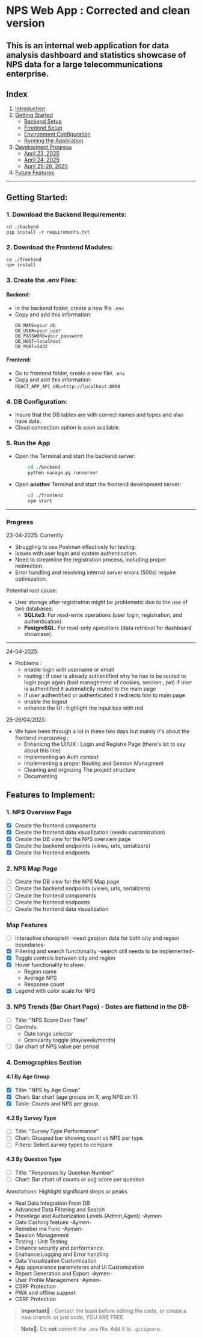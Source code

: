 ﻿# NPS Web App : Corrected and clean version
This is an internal web application for data analysis dashboard and statistics showcase of NPS data for a large telecommunications enterprise.
---
## Index
1. [Introduction](#nps-web-app--corrected-and-clean-version)
2. [Getting Started](#getting-started)
    - [Backend Setup](#1-download-the-backend-requirements)
    - [Frontend Setup](#2-download-the-frontend-modules)
    - [Environment Configuration](#3-create-the-env-files)
    - [Running the Application](#4-run-the-app)
3. [Development Progress](#progress)
    - [April 23, 2025](#23-04-2025)
    - [April 24, 2025](#24-04-2025)
    - [April 25-26, 2025](#25-26-042025)
4. [Future Features](#features-to-implement)
---
## Getting Started:
### 1. Download the Backend Requirements:
    cd ./backend
    pip install -r requirements.txt

### 2. Download the Frontend Modules:
   
    cd ./frontend
    npm install
    
### 3. Create the .env Files:
#### Backend:
- In the backend folder, create a new file `.env`
- Copy and add this information: 
    ```dotenv
    DB_NAME=your_db
    DB_USER=your_user
    DB_PASSWORD=your_password
    DB_HOST=localhost
    DB_PORT=5432
    ```
#### Frontend:
- Go to frontend folder, create a new file\ `.env`
- Copy and add this information:
    ```REACT_APP_API_URL=http://localhost:8000```
### 4. DB Configuration:
- Insure that the DB tables are with correct names and types and also have data.
- Cloud connection option is soon available.
### 5. Run the App
- Open the Terminal and start the backend server:
```bash
        cd ./backend
        python manage.py runserver
```
- Open **another** Terminal and start the frontend development server:
```bash
        cd ./frontend
        npm start
```
---

### Progress
23-04-2025:
Currently
- Struggling to use Postman effectively for testing.
- Issues with user login and system authentication.
- Need to streamline the registration process, including proper redirection.
- Error handling and resolving internal server errors (500s) require optimization.

Potential root cause:
- User storage after registration might be problematic due to the use of two databases:
    - **SQLite3**: For read-write operations (user login, registration, and authentication).
    - **PostgreSQL**: For read-only operations (data retrieval for dashboard showcase).
---
24-04-2025:
- Problems : 
    - enable login with username or email
    - routing : if user is already authentified why he has to be routed to login page again (bad management of cookies, session , jwt) if user is authentified it automaticlly routed to the main page 
    - if user authentified or authenticated it redirects him to main page
    - enable the logout
    - enhance the UI : highlight the input box with red

25-26/04/2025:
- We have been through a lot in these two days but mainly it's about the frontend improuving :
    - Enhanicng the UI/UX : Login and Registre Page (there's lot to say about this line)
    - Implementing an Auth context
    - Implementing a proper Routing and Session Managment
    - Cleaning and orgnizing The project structure
    - Documenting

## Features to Implement:
### 1. NPS Overview Page
- [x] Create the frontend components
- [x] Create the frontend data visualization (needs customization)
- [x] Create the DB view for the NPS overview page
- [x] Create the backend endpoints (views, urls, serializers)
- [x] Create the frontend endpoints

### 2. NPS Map Page
- [ ] Create the DB view for the NPS Map page
- [ ] Create the backend endpoints (views, urls, serializers)
- [ ] Create the frontend components
- [ ] Create the frontend endpoints
- [ ] Create the frontend data visualization

### Map Features
- [ ] Interactive choropleth -need geojson data for both city and region boundaries-
- [x] Filtering and search functionality -search still needs to be implemented-
- [x] Toggle controls between city and region
- [x] Hover functionality to show:
  - Region name
  - Average NPS
  - Response count
- [x] Legend with color scale for NPS

### 3. NPS Trends (Bar Chart Page) - Dates are flattend in the DB-
- [ ] Title: "NPS Score Over Time"
- [ ] Controls:
  - Date range selector
  - Granularity toggle (day/week/month)
- [ ] Bar chart of NPS value per period

### 4. Demographics Section

#### 4.1 By Age Group
- [x] Title: "NPS by Age Group"
- [x] Chart: Bar chart (age groups on X, avg NPS on Y)
- [x] Table: Counts and NPS per group

#### 4.2 By Survey Type
- [ ] Title: "Survey Type Performance"
- [ ] Chart: Grouped bar showing count vs NPS per type
- [ ] Filters: Select survey types to compare

#### 4.3 By Question Type
- [ ] Title: "Responses by Question Number"
- [ ] Chart: Bar chart of counts or avg score per question

Annotations: Highlight significant drops or peaks
- Real Data Integration From DB
- Advanced Data Filtering and Search
- Prevelege and Authorization Levels (Admin,Agent) -Aymen-
- Data Cashing featues -Aymen-
- Remeber me Func -Aymen-
- Session Management
- Testing : Unit Testing
- Enhance security and performance.
- Enahance Logging and Error handling
- Data Visualization Customization
- App appearence parameteres and UI Customization
- Report Generation and Export -Aymen-
- User Profile Management -Aymen-
- CSRF Protection
- PWA and offline support
- CSRF Protection

> **Important🚨** : Contact the team before editing the code, or create a new branch. or just code, YOU ARE FREE.

> **Note📝**: Do **not** commit the `.env` file. Add it to `.gitignore`.

